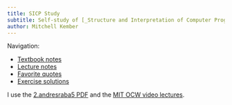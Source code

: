 ```yaml
---
title: SICP Study
subtitle: Self-study of [_Structure and Interpretation of Computer Programs_][sicp]
author: Mitchell Kember
---
```


Navigation:

- [Textbook notes](textbook.html)
- [Lecture notes](lecture.html)
- [Favorite quotes](quote.html)
- [Exercise solutions](https://github.com/mk12/sicp)

I use the [2.andresraba5 PDF][pdf] and the [MIT OCW video lectures][lectures].

[sicp]: https://mitpress.mit.edu/sites/default/files/sicp/index.html
[pdf]: https://github.com/sarabander/sicp-pdf
[lectures]: https://ocw.mit.edu/courses/electrical-engineering-and-computer-science/6-001-structure-and-interpretation-of-computer-programs-spring-2005/video-lectures/
